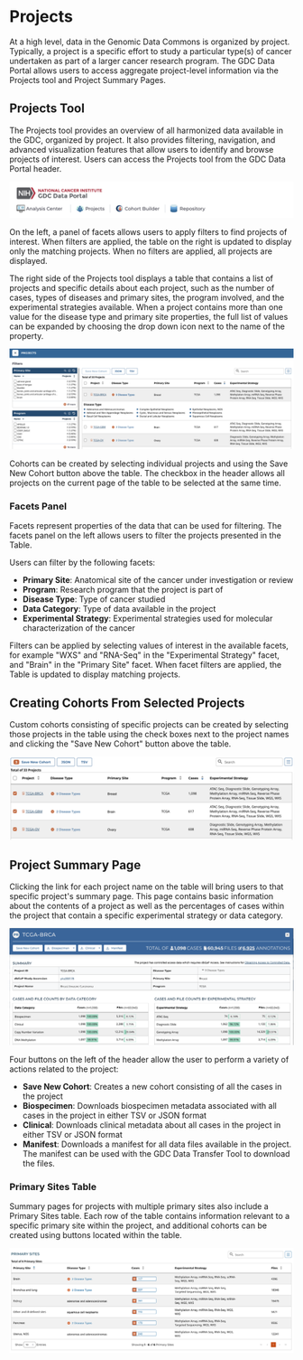 # Projects

At a high level, data in the Genomic Data Commons is organized by project. Typically, a project is a specific effort to study a particular type(s) of cancer undertaken as part of a larger cancer research program. The GDC Data Portal allows users to access aggregate project-level information via the Projects tool and Project Summary Pages.

## Projects Tool

The Projects tool provides an overview of all harmonized data available in the GDC, organized by project. It also provides filtering, navigation, and advanced visualization features that allow users to identify and browse projects of interest. Users can access the Projects tool from the GDC Data Portal header.

[![Project Tool In Header](images/ToolLinksInHeader.png)](images/ToolLinksInHeader.png "Click to see the full image.")

On the left, a panel of facets allows users to apply filters to find projects of interest. When filters are applied, the table on the right is updated to display only the matching projects. When no filters are applied, all projects are displayed.

The right side of the Projects tool displays a table that contains a list of projects and specific details about each project, such as the number of cases, types of diseases and primary sites, the program involved, and the experimental strategies available. When a project contains more than one value for the disease type and primary site properties, the full list of values can be expanded by choosing the drop down icon next to the name of the property.

[![Project Page](images/ProjectsPage.png)](images/ProjectsPage.png "Click to see the full image.")

Cohorts can be created by selecting individual projects and using the Save New Cohort button above the table. The checkbox in the header allows all projects on the current page of the table to be selected at the same time.

### Facets Panel

Facets represent properties of the data that can be used for filtering. The facets panel on the left allows users to filter the projects presented in the Table.

Users can filter by the following facets:

*   __Primary Site__: Anatomical site of the cancer under investigation or review
*   __Program__: Research program that the project is part of
*   __Disease Type__: Type of cancer studied
*   __Data Category__: Type of data available in the project
*   __Experimental Strategy__: Experimental strategies used for molecular characterization of the cancer

Filters can be applied by selecting values of interest in the available facets, for example "WXS" and "RNA-Seq" in the "Experimental Strategy" facet, and "Brain" in the "Primary Site" facet. When facet filters are applied, the Table is updated to display matching projects.

## Creating Cohorts From Selected Projects

Custom cohorts consisting of specific projects can be created by selecting those projects in the table using the check boxes next to the project names and clicking the "Save New Cohort" button above the table.

[![Create Cohorts](images/ProjectsCreateCohorts.png)](images/ProjectsCreateCohorts.png "Click to see the full image.")

## Project Summary Page

Clicking the link for each project name on the table will bring users to that specific project's summary page.  This page contains basic information about the contents of a project as well as the percentages of cases within the project that contain a specific experimental strategy or data category.

[![Project Entity](images/ProjectEntity.png)](images/ProjectEntity.png "Click to see the full image.")

Four buttons on the left of the header allow the user to perform a variety of actions related to the project:

* __Save New Cohort__: Creates a new cohort consisting of all the cases in the project
* __Biospecimen__: Downloads biospecimen metadata associated with all cases in the project in either TSV or JSON format
* __Clinical__: Downloads clinical metadata about all cases in the project in either TSV or JSON format
* __Manifest__: Downloads a manifest for all data files available in the project. The manifest can be used with the GDC Data Transfer Tool to download the files.

### Primary Sites Table

Summary pages for projects with multiple primary sites also include a Primary Sites table. Each row of the table contains information relevant to a specific primary site within the project, and additional cohorts can be created using buttons located within the table.

[![Primary Sites Table](images/PrimarySitesTable.png)](images/PrimarySitesTable.png "Click to see the full image.")
